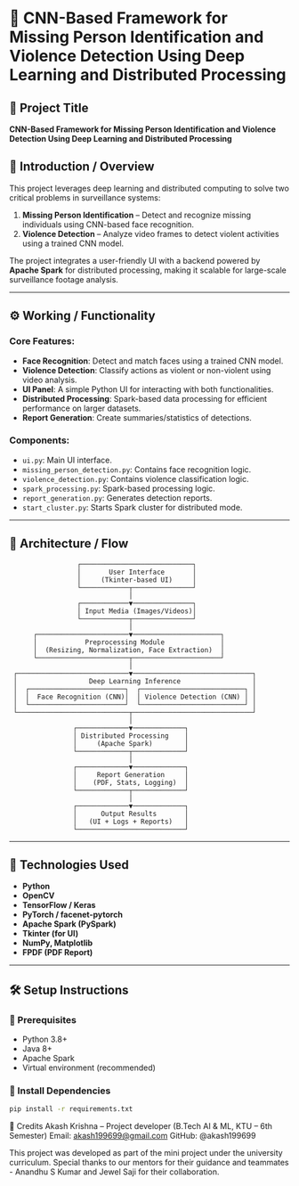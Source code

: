 # 🧠 CNN-Based Framework for Missing Person Identification and Violence Detection Using Deep Learning and Distributed Processing

## 📌 Project Title
**CNN-Based Framework for Missing Person Identification and Violence Detection Using Deep Learning and Distributed Processing**

## 🧠 Introduction / Overview
This project leverages deep learning and distributed computing to solve two critical problems in surveillance systems:
1. **Missing Person Identification** – Detect and recognize missing individuals using CNN-based face recognition.
2. **Violence Detection** – Analyze video frames to detect violent activities using a trained CNN model.

The project integrates a user-friendly UI with a backend powered by **Apache Spark** for distributed processing, making it scalable for large-scale surveillance footage analysis.

---

## ⚙️ Working / Functionality

### Core Features:
- **Face Recognition**: Detect and match faces using a trained CNN model.
- **Violence Detection**: Classify actions as violent or non-violent using video analysis.
- **UI Panel**: A simple Python UI for interacting with both functionalities.
- **Distributed Processing**: Spark-based data processing for efficient performance on larger datasets.
- **Report Generation**: Create summaries/statistics of detections.

### Components:
- `ui.py`: Main UI interface.
- `missing_person_detection.py`: Contains face recognition logic.
- `violence_detection.py`: Contains violence classification logic.
- `spark_processing.py`: Spark-based processing logic.
- `report_generation.py`: Generates detection reports.
- `start_cluster.py`: Starts Spark cluster for distributed mode.

---

## 🧱 Architecture / Flow
                     ┌────────────────────────────┐
                     │       User Interface       │
                     │     (Tkinter-based UI)     │
                     └────────────┬───────────────┘
                                  │
                     ┌────────────▼───────────────┐
                     │ Input Media (Images/Videos)│
                     └────────────┬───────────────┘
                                  │
          ┌───────────────────────▼──────────────────────┐
          │            Preprocessing Module              │
          │  (Resizing, Normalization, Face Extraction)  │
          └───────────────────────┬──────────────────────┘
                                  │
     ┌────────────────────────────▼──────────────────────────────┐
     │                  Deep Learning Inference                  │
     │  ┌────────────────────────┐  ┌──────────────────────────┐ │
     │  │  Face Recognition (CNN)│  │ Violence Detection (CNN) │ │
     │  └────────────────────────┘  └──────────────────────────┘ │
     └────────────────────────────┬──────────────────────────────┘
                                  │
                    ┌─────────────▼─────────────┐
                    │ Distributed Processing    │
                    │     (Apache Spark)        │
                    └─────────────┬─────────────┘
                                  │
                    ┌─────────────▼─────────────┐
                    │     Report Generation     │
                    │    (PDF, Stats, Logging)  │
                    └─────────────┬─────────────┘
                                  │
                    ┌─────────────▼─────────────┐
                    │      Output Results       │
                    │   (UI + Logs + Reports)   │
                    └───────────────────────────┘

---

## 🔧 Technologies Used

- **Python**
- **OpenCV**
- **TensorFlow / Keras**
- **PyTorch / facenet-pytorch**
- **Apache Spark (PySpark)**
- **Tkinter (for UI)**
- **NumPy, Matplotlib**
- **FPDF (PDF Report)**

---

## 🛠️ Setup Instructions

### 🔹 Prerequisites
- Python 3.8+
- Java 8+
- Apache Spark
- Virtual environment (recommended)

### 🔹 Install Dependencies
```bash
pip install -r requirements.txt
```


🙌 Credits
Akash Krishna – Project developer
(B.Tech AI & ML, KTU – 6th Semester)
Email: akash199699@gmail.com
GitHub: @akash199699

This project was developed as part of the mini project under the university curriculum. Special thanks to our mentors for their guidance and teammates - Anandhu S Kumar and Jewel Saji for their collaboration.
